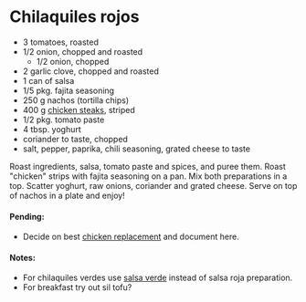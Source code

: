 # Chilaquiles rojos

* 3 tomatoes, roasted
* 1/2 onion, chopped and roasted
  + 1/2 onion, chopped
* 2 garlic clove, chopped and roasted
* 1 can of salsa
* 1/5 pkg. fajita seasoning
* 250 g nachos (tortilla chips)
* 400 g [chicken steaks](https://github.com/andreamalhera/committed_meals/blob/master/how_to_replace.md#chicken), striped
* 1/2 pkg. tomato paste
* 4 tbsp. yoghurt
* coriander to taste, chopped
* salt, pepper, paprika, chili seasoning, grated cheese to taste

Roast ingredients, salsa, tomato paste and spices, and puree them. Roast "chicken" strips with fajita seasoning on a pan. Mix both preparations in a top. Scatter yoghurt, raw onions, coriander and grated cheese. Serve on top of nachos in a plate and enjoy!

#### Pending: 
* Decide on best [chicken replacement](https://github.com/andreamalhera/committed_meals/blob/master/how_to_replace.md#chicken) and document here.

#### Notes:
* For chilaquiles verdes use [salsa verde](https://github.com/andreamalhera/committed_meals/blob/master/recipes/salads_and_appetizers/salsa_verde.md) instead of salsa roja preparation.
* For breakfast try out sil tofu?  

